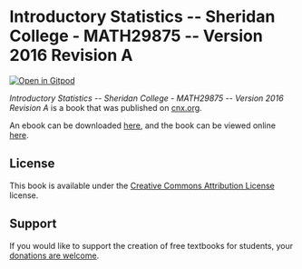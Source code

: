 # Introductory Statistics -- Sheridan College - MATH29875 -- Version 2016 Revision A

[![Open in Gitpod](https://gitpod.io/button/open-in-gitpod.svg)](https://gitpod.io/from-referrer/)

_Introductory Statistics -- Sheridan College - MATH29875 -- Version 2016 Revision A_ is a book that was published on [cnx.org](https://cnx.org/).

An ebook can be downloaded [here](https://github.com/cnx-user-books/cnxbook-introductory-statistics-sheridan-college-math29875-version-2016-revision-a/releases/latest), and the book can be viewed online [here](https://github.com/cnx-user-books/cnxbook-introductory-statistics-sheridan-college-math29875-version-2016-revision-a/releases/latest).

## License
This book is available under the [Creative Commons Attribution License](./LICENSE) license.

## Support
If you would like to support the creation of free textbooks for students, your [donations are welcome](https://riceconnect.rice.edu/donation/support-openstax-banner).
